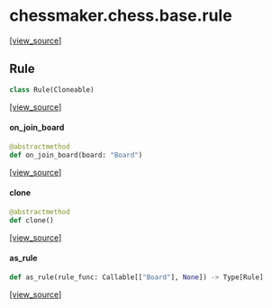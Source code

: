 <a id="chessmaker.chess.base.rule"></a>

# chessmaker.chess.base.rule

[[view_source]](https://github.com/WolfDWyc/ChessMaker/blob/eb72eddc40bfcf661740274ff3857c0e0abd22f6/chessmaker\chess\base\rule.py#L1)

<a id="chessmaker.chess.base.rule.Rule"></a>

## Rule

```python
class Rule(Cloneable)
```

[[view_source]](https://github.com/WolfDWyc/ChessMaker/blob/eb72eddc40bfcf661740274ff3857c0e0abd22f6/chessmaker\chess\base\rule.py#L10)

<a id="chessmaker.chess.base.rule.Rule.on_join_board"></a>

#### on\_join\_board

```python
@abstractmethod
def on_join_board(board: "Board")
```

[[view_source]](https://github.com/WolfDWyc/ChessMaker/blob/eb72eddc40bfcf661740274ff3857c0e0abd22f6/chessmaker\chess\base\rule.py#L12)

<a id="chessmaker.chess.base.rule.Rule.clone"></a>

#### clone

```python
@abstractmethod
def clone()
```

[[view_source]](https://github.com/WolfDWyc/ChessMaker/blob/eb72eddc40bfcf661740274ff3857c0e0abd22f6/chessmaker\chess\base\rule.py#L16)

<a id="chessmaker.chess.base.rule.as_rule"></a>

#### as\_rule

```python
def as_rule(rule_func: Callable[["Board"], None]) -> Type[Rule]
```

[[view_source]](https://github.com/WolfDWyc/ChessMaker/blob/eb72eddc40bfcf661740274ff3857c0e0abd22f6/chessmaker\chess\base\rule.py#L20)


